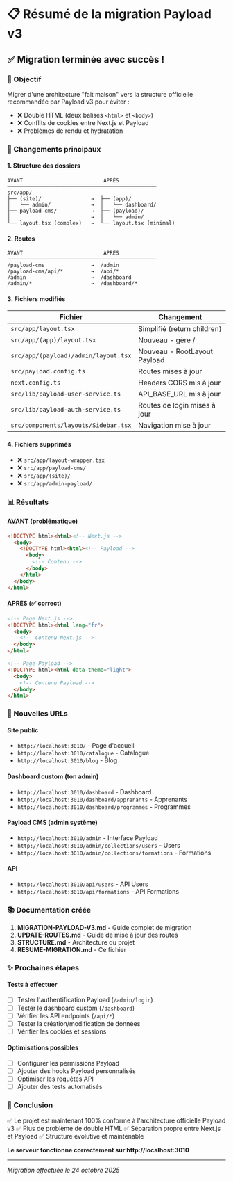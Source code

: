 # 📋 Résumé de la migration Payload v3

## ✅ Migration terminée avec succès !

### 🎯 Objectif
Migrer d'une architecture "fait maison" vers la structure officielle recommandée par Payload v3 pour éviter :
- ❌ Double HTML (deux balises `<html>` et `<body>`)
- ❌ Conflits de cookies entre Next.js et Payload
- ❌ Problèmes de rendu et hydratation

### 🔄 Changements principaux

#### 1. Structure des dossiers
```
AVANT                          APRÈS
────────────────────────────────────────────────
src/app/
├── (site)/                →  ├── (app)/
│   └── admin/             →  │   └── dashboard/
├── payload-cms/           →  ├── (payload)/
│                          →  │   └── admin/
└── layout.tsx (complex)   →  └── layout.tsx (minimal)
```

#### 2. Routes
```
AVANT                          APRÈS
────────────────────────────────────────────────
/payload-cms               →  /admin
/payload-cms/api/*         →  /api/*
/admin                     →  /dashboard
/admin/*                   →  /dashboard/*
```

#### 3. Fichiers modifiés

| Fichier | Changement |
|---------|------------|
| `src/app/layout.tsx` | Simplifié (return children) |
| `src/app/(app)/layout.tsx` | Nouveau - gère <html>/<body> |
| `src/app/(payload)/admin/layout.tsx` | Nouveau - RootLayout Payload |
| `src/payload.config.ts` | Routes mises à jour |
| `next.config.ts` | Headers CORS mis à jour |
| `src/lib/payload-user-service.ts` | API_BASE_URL mis à jour |
| `src/lib/payload-auth-service.ts` | Routes de login mises à jour |
| `src/components/layouts/Sidebar.tsx` | Navigation mise à jour |

#### 4. Fichiers supprimés
- ❌ `src/app/layout-wrapper.tsx`
- ❌ `src/app/payload-cms/`
- ❌ `src/app/(site)/`
- ❌ `src/app/admin-payload/`

### 📊 Résultats

#### AVANT (problématique)
```html
<!DOCTYPE html><html><!-- Next.js -->
  <body>
    <!DOCTYPE html><html><!-- Payload -->
      <body>
        <!-- Contenu -->
      </body>
    </html>
  </body>
</html>
```

#### APRÈS (✅ correct)
```html
<!-- Page Next.js -->
<!DOCTYPE html><html lang="fr">
  <body>
    <!-- Contenu Next.js -->
  </body>
</html>

<!-- Page Payload -->
<!DOCTYPE html><html data-theme="light">
  <body>
    <!-- Contenu Payload -->
  </body>
</html>
```

### 🔗 Nouvelles URLs

#### Site public
- `http://localhost:3010/` - Page d'accueil
- `http://localhost:3010/catalogue` - Catalogue
- `http://localhost:3010/blog` - Blog

#### Dashboard custom (ton admin)
- `http://localhost:3010/dashboard` - Dashboard
- `http://localhost:3010/dashboard/apprenants` - Apprenants
- `http://localhost:3010/dashboard/programmes` - Programmes

#### Payload CMS (admin système)
- `http://localhost:3010/admin` - Interface Payload
- `http://localhost:3010/admin/collections/users` - Users
- `http://localhost:3010/admin/collections/formations` - Formations

#### API
- `http://localhost:3010/api/users` - API Users
- `http://localhost:3010/api/formations` - API Formations

### 📚 Documentation créée

1. **MIGRATION-PAYLOAD-V3.md** - Guide complet de migration
2. **UPDATE-ROUTES.md** - Guide de mise à jour des routes
3. **STRUCTURE.md** - Architecture du projet
4. **RESUME-MIGRATION.md** - Ce fichier

### ✨ Prochaines étapes

#### Tests à effectuer
- [ ] Tester l'authentification Payload (`/admin/login`)
- [ ] Tester le dashboard custom (`/dashboard`)
- [ ] Vérifier les API endpoints (`/api/*`)
- [ ] Tester la création/modification de données
- [ ] Vérifier les cookies et sessions

#### Optimisations possibles
- [ ] Configurer les permissions Payload
- [ ] Ajouter des hooks Payload personnalisés
- [ ] Optimiser les requêtes API
- [ ] Ajouter des tests automatisés

### 🎊 Conclusion

✅ Le projet est maintenant 100% conforme à l'architecture officielle Payload v3
✅ Plus de problème de double HTML
✅ Séparation propre entre Next.js et Payload
✅ Structure évolutive et maintenable

**Le serveur fonctionne correctement sur http://localhost:3010**

---

*Migration effectuée le 24 octobre 2025*
